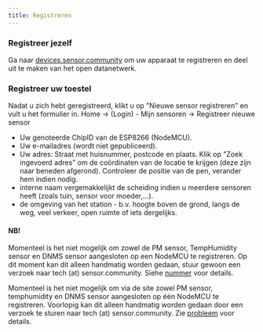 ```yaml
---
title: Registreren
---
```


### Registreer jezelf

Ga naar [devices.sensor.community](https://devices.sensor.community) om uw apparaat te registreren en deel uit te maken van het open datanetwerk.


### Registreer uw toestel
Nadat u zich hebt geregistreerd, klikt u op "Nieuwe sensor registreren" en vult u het formulier in.
Home -> (Login) - Mijn sensoren -> Registreer nieuwe sensor

* Uw genoteerde ChipID van de ESP8266 (NodeMCU).
* Uw e-mailadres (wordt niet gepubliceerd).
* Uw adres: Straat met huisnummer, postcode en plaats. Klik op "Zoek ingevoerd adres" om de coördinaten van de locatie te krijgen (deze zijn naar beneden afgerond). Controleer de positie van de pen, verander hem indien nodig.
* interne naam vergemakkelijkt de scheiding indien u meerdere sensoren heeft (zoals tuin, sensor voor moeder,...).
* de omgeving van het station - b.v. hoogte boven de grond, langs de weg, veel verkeer, open ruimte of iets dergelijks.

#### NB!
Momenteel is het niet mogelijk om zowel de PM sensor, TempHumidity sensor en DNMS sensor aangesloten op een NodeMCU te registreren.
Op dit moment kan dit alleen handmatig worden gedaan, stuur gewoon een verzoek naar tech (at) sensor.community.
Siehe [nummer](https://github.com/opendata-stuttgart/sensor.community/issues/117) voor details.

Momenteel is het niet mogelijk om via de site zowel PM sensor, temphumidity en DNMS sensor aangesloten op één NodeMCU te registreren.
Voorlopig kan dit alleen handmatig worden gedaan door een verzoek te sturen naar tech (at) sensor.community.
Zie [probleem](https://github.comopendata-stuttgartsensor.communityissues117
) voor details.
